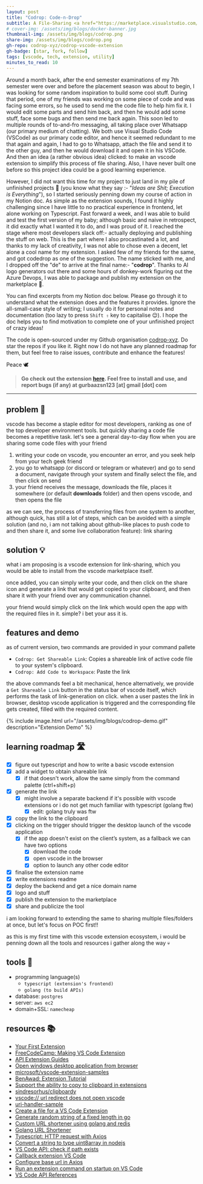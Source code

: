 ```yaml
---
layout: post
title: "Codrop: Code-n-Drop"
subtitle: A File-Sharing <a href="https://marketplace.visualstudio.com/items?itemName=gurbaaz.codrop" target="_blank">VS Code Extension 📦</a>
# cover-img: /assets/img/blogs/docker-banner.jpg
thumbnail-img: /assets/img/blogs/codrop.png
share-img: /assets/img/blogs/codrop.png
gh-repo: codrop-xyz/codrop-vscode-extension
gh-badge: [star, fork, follow]
tags: [vscode, tech, extension, utility]
minutes_to_read: 10
---
```


Around a month back, after the end semester examinations of my 7th semester were over and before the placement season was about to begin,  I was looking for some random inspiration to build some cool stuff. During that period, one of my friends was working on some piece of code and was facing some errors, so he used to send me the code file to help him fix it. I would edit some parts and send him back, and then he would add some stuff, face some bugs and then send me back again. This soon led to multiple rounds of to-and-fro messaging, all taking place over Whatsapp (our primary medium of chatting). We both use Visual Studio Code (VSCode) as our primary code editor, and hence it seemed redundant to me that again and again,  I had to go to Whatsapp, attach the file and send it to the other guy, and then he would download it and open it in his VSCode. And then an idea (a rather obvious idea) clicked: to make an vscode extension to simplify this process of file sharing. Also, I have never built one before so this project idea could be a good learning experience. 

However, I did not want this time for my project to just land in my pile of unfinished projects 🥲 (you know what they say :-  "*Ideas are Shit; Execution is Everything*"), so I started seriously penning down my course of action in my Notion doc. As simple as the extension sounds, I found it highly challenging since I have little to no practical experience in frontend, let alone working on Typescript. Fast forward a week, and I was able to build and test the first version of my baby; although basic and naive in retrospect, it did exactly what I wanted it to do, and I was proud of it. <span class="mark">I reached the stage where most developers slack off:- actually deploying and publishing the stuff on web.</span> This is the part where I also procastinated a lot, and thanks to my lack of creativity, I was not able to chose even a decent, let alone a cool name for my extension. I asked few of my friends for the same, and got codedrop as one of the suggestion. The name sticked with me, and I dropped off the "de" to arrive at the final name:- "**codrop**". Thanks to AI logo generators out there and some hours of donkey-work figuring out the Azure Devops, I was able to package and publish my extension on the marketplace 🥳.

You can find excerpts from my Notion doc below. Please go through it to understand what the extension does and the features it provides. Ignore the all-small-case style of writing; I usually do it for personal notes and documentation (too lazy to press `Shift ⇧` key to capitalise 😌). I hope the doc helps you to find motivation to complete one of your unfinished project of crazy ideas!

<span class="mark">The code is open-sourced under my Github organisation [codrop-xyz](https://github.com/codrop-xyz).</span> Do star the repos if you like it. Right now I do not have any planned roadmap for them, but feel free to raise issues, contribute and enhance the features!

Peace 🕊️ 

> **Go check out the extension [here](https://marketplace.visualstudio.com/items?itemName=gurbaaz.codrop). Feel free to install and use, and report bugs (if any) at gurbaazsn123 [at] gmail [dot] com**

---------

## problem 📌

vscode has become a staple editor for most developers, ranking as one of the top developer environment tools. but quickly sharing a code file becomes a repetitive task. let's see a general day-to-day flow when you are sharing some code files with your friend

1. writing your code on vscode, you encounter an error, and you seek help from your tech geek friend
2. you go to whatsapp (or discord or telegram or whatever) and go to send a document, navigate through your system and finally select the file, and then click on send
3. your friend receives the message, downloads the file, places it somewhere (or default **downloads** folder) and then opens vscode, and then opens the file

as we can see, the process of transferring files from one system to another, although quick, has still a lot of steps, which can be avoided with a simple solution (and no, i am not talking about github-like places to push code to and then share it, and some live collaboration feature): link sharing

## solution 💡

what i am proposing is a vscode extension for link-sharing, which you would be able to install from the vscode marketplace itself. 

once added, you can simply write your code, and then click on the share icon and generate a link that would get copied to your clipboard, and then share it with your friend over any communication channel.

your friend would simply click on the link which would open the app with the required files in it. simple? i bet your ass it is.

## features and demo

as of current version, two commands are provided in your command pallete

- `Codrop: Get Shareable Link`: Copies a shareable link of active code file to your system's clipboard.
- `Codrop: Add Code to Workspace`: Paste the link 

the above commands feel a bit mechanical, hence alternatively, we provide a `Get Shareable Link` button in the status bar of vscode itself, which performs the task of link-generation on click. when a user pastes the link in browser, desktop vscode application is triggered and the corresponding file gets created, filled with the required content.

{% include image.html url="/assets/img/blogs/codrop-demo.gif" description="Extension Demo" %}

## learning roadmap 🛣️

- [x] figure out typescript and how to write a basic vscode extension
- [x] add a widget to obtain shareable link
  - [x] if that doesn't work, allow the same simply from the command palette (ctrl+shift+p)
- [x] generate the link
  - [x] might involve a separate backend if it's possible with vscode extensions or i do not get much familiar with typescript (golang ftw)
    - [x] edit: golang truly was ftw
- [x] copy the link to the clipboard
- [x] clicking on the trigger should trigger the desktop launch of the vscode application
  - [x] if the app doesn't exist on the client’s system, as a fallback we can have two options
    - [x] download the code
    - [x] open vscode in the browser
    - [x] option to launch any other code editor
- [x] finalise the extension name
- [x] write extensions readme
- [x] deploy the backend and get a nice domain name
- [x] logo and stuff
- [x] publish the extension to the marketplace
- [x] share and publicize the tool

i am looking forward to extending the same to sharing multiple files/folders at once, but let's focus on POC first!!

as this is my first time with this vscode extension ecosystem, i would be penning down all the tools and resources i gather along the way 💀

## tools 🔨

- programming language(s)
  - `typescript (extension's frontend)`
  - `golang (to build APIs)`
- database: `postgres`
- server: `aws ec2`
- domain+SSL: `namecheap`

## resources 📚

- [Your First Extension](https://code.visualstudio.com/api/get-started/your-first-extension)
- [FreeCodeCamp: Making VS Code Extension](https://www.freecodecamp.org/news/making-vscode-extension/)
- [API Extension Guides](https://code.visualstudio.com/api/extension-guides/overview)
- [Open windows desktop application from browser](https://crodrigues.com/how-to-open-windows-desktop-applications-from-the-browser/)
- [microsoft/vscode-extension-samples](https://github.com/microsoft/vscode-extension-samples)
- [BenAwad: Extension Tutorial](https://www.youtube.com/watch?v=a5DX5pQ9p5M&ab_channel=BenAwad)
- [Support the ability to copy to clipboard in extensions](https://github.com/microsoft/vscode/issues/217)
- [sindresorhus/clipboardy](https://github.com/sindresorhus/clipboardy)
- [vscode:// url redirect does not open vscode](https://github.com/microsoft/vscode-pull-request-github/issues/573)
- [uri-handler-sample](https://github.com/microsoft/vscode-extension-samples/blob/main/uri-handler-sample/src/extension.ts)
- [Create a file for a VS Code Extension](https://stackoverflow.com/questions/53073926/how-do-i-create-a-file-for-a-visual-studio-code-extension)
- [Generate random string of a fixed length in go](https://stackoverflow.com/questions/22892120/how-to-generate-a-random-string-of-a-fixed-length-in-go)
- [Custom URL shortener using golang and redis](https://intersog.com/blog/how-to-write-a-custom-url-shortener-using-golang-and-redis/)
- [Golang URL Shortener](https://jrstupkadev.medium.com/golang-url-shortener-22ba6c970792)
- [Typescript: HTTP request with Axios](https://bobbyhadz.com/blog/typescript-http-request-axios)
- [Convert a string to type uint8array in nodejs](https://stackoverflow.com/questions/62839519/how-convert-a-string-to-type-uint8array-in-nodejs)
- [VS Code API: check if path exists](https://stackoverflow.com/questions/58451856/vscode-api-check-if-path-exists)
- [Callback extension VS Code](https://www.eliostruyf.com/callback-extension-vscode/)
- [Configure base url in Axios](https://stackoverflow.com/questions/64798213/how-to-configure-axios-base-url)
- [Run an extension command on startup on VS Code](https://stackoverflow.com/questions/56086972/how-do-i-run-an-extension-command-on-startup-on-vscode)
- [VS Code API References](https://code.visualstudio.com/api/references/vscode-api)
